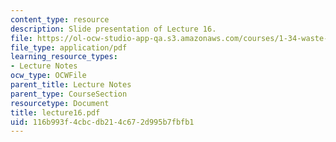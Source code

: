 ```yaml
---
content_type: resource
description: Slide presentation of Lecture 16.
file: https://ol-ocw-studio-app-qa.s3.amazonaws.com/courses/1-34-waste-containment-and-remediation-technology-spring-2004/116b993f4cbcdb214c672d995b7fbfb1_lecture16.pdf
file_type: application/pdf
learning_resource_types:
- Lecture Notes
ocw_type: OCWFile
parent_title: Lecture Notes
parent_type: CourseSection
resourcetype: Document
title: lecture16.pdf
uid: 116b993f-4cbc-db21-4c67-2d995b7fbfb1
---
```

